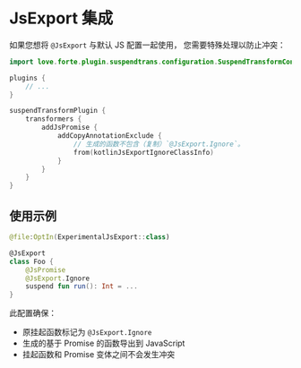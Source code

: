 # JsExport 集成

如果您想将 `@JsExport` 与默认 JS 配置一起使用，
您需要特殊处理以防止冲突：

```kotlin
import love.forte.plugin.suspendtrans.configuration.SuspendTransformConfigurations

plugins {
    // ...
}

suspendTransformPlugin {
    transformers {
        addJsPromise {
            addCopyAnnotationExclude {
                // 生成的函数不包含（复制）`@JsExport.Ignore`。
                from(kotlinJsExportIgnoreClassInfo)
            }
        }
    }
}
```

## 使用示例

```kotlin
@file:OptIn(ExperimentalJsExport::class)

@JsExport
class Foo {
    @JsPromise
    @JsExport.Ignore
    suspend fun run(): Int = ...
}
```

此配置确保：
- 原挂起函数标记为 `@JsExport.Ignore`
- 生成的基于 Promise 的函数导出到 JavaScript
- 挂起函数和 Promise 变体之间不会发生冲突
